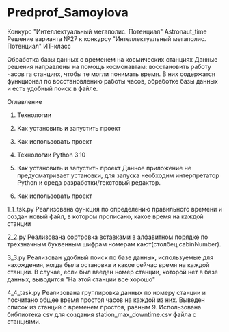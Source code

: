# Predprof_Samoylova
Конкурс "Интеллектуальный мегаполис. Потенциал"
Astronaut_time
Решение варианта №27  к конкурсу "Интеллектуальный мегаполис. Потенциал" ИТ-класс

Обработка базы данных с временем на космических станциях
Данные решения направлены на помощь космонавтам: восстановить работу часов га станциях, чтобы те могли понимать время. В них содержатся функционал по восстановлению работы часов, обработке базы данных и есть удобный поиск в файле.

Оглавление
1) Технологии
2) Как установить и запустить проект
3) Как использовать проект


1) Технологии
Python 3.10

2) Как установить и запустить проект
Данное приложение не предусматривает установки, для запуска необходим интерпретатор Python и среда разработки/текстовый редактор.


3) Как использовать проект

1_1_tsk.py
Реализована функция по определению правильного времени и создан новый файл, в котором прописано, какое время на каждой станции

2_2.py
Реализована сортровка вставками в алфавитном порядке по трехзначным буквенным шифрам номерам кают(столбец cabinNumber). 

3_3.py
Реализован удобный поиск по базе данных, используемые для нахождения, когда была остановка и какое сейчас время на каждой станции. В случае, если был введен номер станции, которой нет в базе данных, выводится "На этой станции все хорошо"

4_4_task.py
Реализована группировка данных по номеру станции и посчитано общее время простоя часов на каждой из них. Выведен список из станций с временем простоя, равным 9. Использована библиотека csv для создания station_max_downtime.csv файла с станциями.
